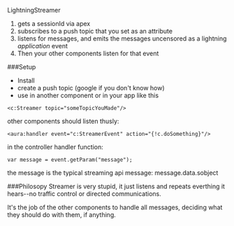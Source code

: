 LightningStreamer

1. gets a sessionId via apex
2. subscribes to a push topic that you set as an attribute
3. listens for messages, and emits the messages uncensored as a lightning *application* event
4. Then your other components listen for that event

###Setup

* Install
* create a push topic (google if you don't know how)
* use in another component or in your app like this

```
<c:Streamer topic="someTopicYouMade"/>
```

other components should listen thusly:

```
<aura:handler event="c:StreamerEvent" action="{!c.doSomething}"/>
``` 
in the controller handler function:

```
var message = event.getParam("message");
```
 
the message is the typical streaming api message: message.data.sobject


###Philosopy
Streamer is very stupid, it just listens and repeats everthing it hears--no traffic control or directed communications. 

It's the job of the other components to handle all messages, deciding what they should do with them, if anything.